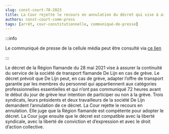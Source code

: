 ```yaml
---   
slug: const-court-78-2023
title: La Cour rejette le recours en annulation du décret qui vise à assurer la continuité du service de la société de transport flamande De Lijn en cas de grève
authors: const-court-comm-press
tags: [arrêt, cour-constitutionnelle, communiqué-de-presse]
---
```


:::info

Le communiqué de presse de la cellule média peut être consulté via [ce lien](https://www.const-court.be/public/f/2023/2023-078f-info.pdf) 

:::

Le décret de la Région flamande du 28 mai 2021 vise à assurer la continuité du service de la société de transport flamande De Lijn en cas de grève. Le décret prévoit que De Lijn peut, en cas de grève, adapter l’offre de transport garantie par les membres du personnel qui appartiennent aux catégories professionnelles essentielles et qui n’ont pas communiqué 72 heures avant le début du jour de grève leur intention de participer ou non à la grève. Trois syndicats, leurs présidents et deux travailleurs de la société De Lijn demandent l’annulation de ce décret. La Cour rejette le recours en annulation. Elle juge que la Région flamande est compétente pour adopter le décret. La Cour juge ensuite que le décret est compatible avec la liberté syndicale, avec la liberté de conviction et d’expression et avec le droit d’action collective.
